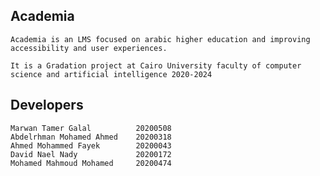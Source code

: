## Academia
    Academia is an LMS focused on arabic higher education and improving accessibility and user experiences.
    
    It is a Gradation project at Cairo University faculty of computer science and artificial intelligence 2020-2024

## Developers

    Marwan Tamer Galal	        20200508
    Abdelrhman Mohamed Ahmed	20200318
    Ahmed Mohammed Fayek 	    20200043
    David Nael Nady 	        20200172
    Mohamed Mahmoud Mohamed 	20200474